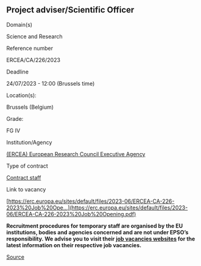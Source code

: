 Project adviser/Scientific Officer
----------------------------------

Domain(s)

Science and Research

Reference number

ERCEA/CA/226/2023

Deadline

24/07/2023 - 12:00 (Brussels time)

Location(s): 

Brussels (Belgium)

  

Grade: 

FG IV

  

Institution/Agency

[(ERCEA) European Research Council Executive Agency](/en/institutions/ercea-european-research-council-executive-agency)

Type of contract

[Contract staff](/staff-categories#tab-Contract%20staff)

Link to vacancy

[https://erc.europa.eu/sites/default/files/2023-06/ERCEA-CA-226-2023%20Job%20Ope…](https://erc.europa.eu/sites/default/files/2023-06/ERCEA-CA-226-2023%20Job%20Opening.pdf)

**Recruitment procedures for temporary staff are organised by the EU institutions, bodies and agencies concerned and are not under EPSO’s responsibility. We advise you to visit their [job vacancies websites](https://european-union.europa.eu/institutions-law-budget/institutions-and-bodies/search-all-eu-institutions-and-bodies) for the latest information on their respective job vacancies.**

[Source](https://epso.europa.eu/en/job-opportunities/project-adviser-scientific-officer/ercea-ca-226-2023)